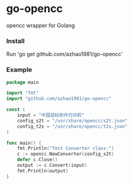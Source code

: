 go-opencc
=========

opencc wrapper for Golang

### Install

Run 'go get github.com/azhao1981/go-opencc'

### Example

```go
package main

import "fmt"
import "github.com/azhao1981/go-opencc"

const (
	input = "中国鼠标软件打印机"
	config_s2t = "/usr/share/opencc/s2t.json"
	config_t2s = "/usr/share/opencc/t2s.json"
)

func main() {
	fmt.Println("Test Converter class:")
	c := opencc.NewConverter(config_s2t)
	defer c.Close()
	output := c.Convert(input)
	fmt.Println(output)
}
```
